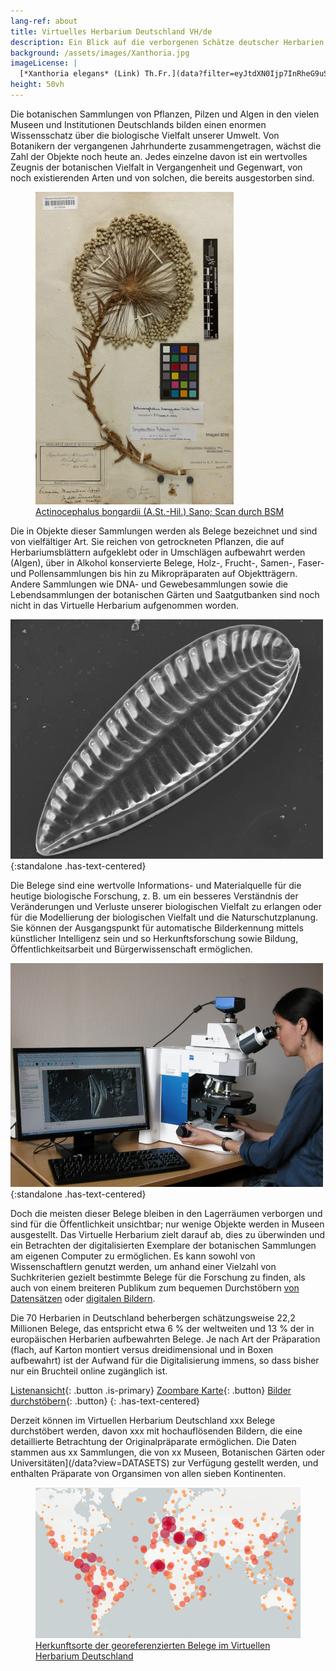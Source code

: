 ```yaml
---
lang-ref: about
title: Virtuelles Herbarium Deutschland VH/de
description: Ein Blick auf die verborgenen Schätze deutscher Herbarien
background: /assets/images/Xanthoria.jpg
imageLicense: |
  [*Xanthoria elegans* (Link) Th.Fr.](data?filter=eyJtdXN0Ijp7InRheG9uS2V5IjpbMjYwOTk2N119fQ&view=TABLE) by [Dr. Robert Lücking, BGBM](https://www.bgbm.org/en/staff/dr-robert-lucking)
height: 50vh
---
```


Die botanischen Sammlungen von Pflanzen, Pilzen und Algen in den vielen Museen und Institutionen Deutschlands bilden einen enormen Wissensschatz über die biologische Vielfalt unserer Umwelt. Von Botanikern der vergangenen Jahrhunderte zusammengetragen, wächst die Zahl der Objekte noch heute an. Jedes einzelne davon ist ein wertvolles Zeugnis der botanischen Vielfalt in Vergangenheit und Gegenwart, von noch existierenden Arten und von solchen, die bereits ausgestorben sind.

<figure class="has-text-centered">
	<a href="/data?entity=2981268752&filter=eyJtdXN0Ijp7InRheG9uS2V5IjpbNTI4NzQyNV19fQ&view=TABLE">
		<img src="../assets/images/Actinocephalus_bongardii.jpg" alt="Herbariumsbeleg von Actinocephalus bongardii" />
		<figcaption>Actinocephalus bongardii (A.St.-Hil.) Sano; Scan durch BSM</figcaption>
	</a>
</figure>
 
Die in Objekte dieser Sammlungen werden als Belege bezeichnet und sind von vielfältiger Art. Sie reichen von getrockneten Pflanzen, die auf Herbariumsblättern aufgeklebt oder in Umschlägen aufbewahrt werden (Algen), über in Alkohol konservierte Belege, Holz-, Frucht-, Samen-, Faser- und Pollensammlungen bis hin zu Mikropräparaten auf Objektträgern. Andere Sammlungen wie DNA- und Gewebesammlungen sowie die Lebendsammlungen der botanischen Gärten und Saatgutbanken sind noch nicht in das Virtuelle Herbarium aufgenommen worden.

![Iconella splendida Ehrenb., Foto FG Diatomeen, BGBM](../assets/images/Iconella_splendida.jpg){:standalone .has-text-centered}

Die Belege sind eine wertvolle Informations- und Materialquelle für die heutige biologische Forschung, z. B. um ein besseres Verständnis der Veränderungen und Verluste unserer biologischen Vielfalt zu erlangen oder für die Modellierung der biologischen Vielfalt und die Naturschutzplanung. Sie können der Ausgangspunkt für automatische Bilderkennung mittels künstlicher Intelligenz sein und so Herkunftsforschung sowie Bildung, Öffentlichkeitsarbeit und Bürgerwissenschaft ermöglichen.

![Forscherin am Rasterelektronenmikroskop, Foto FG Diatomeen, BGBM](../assets/images/Nelida_Abarca.jpg){:standalone .has-text-centered}

Doch die meisten dieser Belege bleiben in den Lagerräumen verborgen und sind für die Öffentlichkeit unsichtbar; nur wenige Objekte werden in Museen ausgestellt. Das Virtuelle Herbarium zielt darauf ab, dies zu überwinden und ein Betrachten der digitalisierten Exemplare der botanischen Sammlungen am eigenen Computer zu ermöglichen. Es kann sowohl von Wissenschaftlern genutzt werden, um anhand einer Vielzahl von Suchkriterien gezielt bestimmte Belege für die Forschung zu finden, als auch von einem breiteren Publikum zum bequemen Durchstöbern [von Datensätzen](/data) oder [digitalen Bildern](/data?view=GALLERY).

Die 70 Herbarien in Deutschland beherbergen schätzungsweise 22,2 Millionen Belege, das entspricht etwa 6 % der weltweiten und 13 % der in europäischen Herbarien aufbewahrten Belege. Je nach Art der Präparation (flach, auf Karton montiert versus dreidimensional und in Boxen aufbewahrt) ist der Aufwand für die Digitalisierung immens, so dass bisher nur ein Bruchteil online zugänglich ist.

[Listenansicht](/data?view=TABLE){: .button .is-primary} [Zoombare Karte](/data?view=MAP){: .button} [Bilder durchstöbern](/data?view=GALLERY){: .button}
{: .has-text-centered}

Derzeit können im Virtuellen Herbarium Deutschland <span data-ajax-url="https://api.gbif.org/v1/occurrence/search?networkKey=3aee7756-565e-4dc5-b22c-f997fbd7105c&limit=0">xxx</span> Belege durchstöbert werden, davon <span data-ajax-url="https://api.gbif.org/v1/occurrence/search?mediaType=StillImage&networkKey=3aee7756-565e-4dc5-b22c-f997fbd7105c&limit=0">xxx</span> mit hochauflösenden Bildern, die eine detaillierte Betrachtung der Originalpräparate ermöglichen. Die Daten stammen aus <span data-ajax-url="https://api.gbif.org/v1/network/3aee7756-565e-4dc5-b22c-f997fbd7105c/constituents?limit=0">xx</span> Sammlungen, die von <span data-ajax-url="https://api.gbif.org/v1/network/3aee7756-565e-4dc5-b22c-f997fbd7105c/organization?limit=0">xx</span> Museen, Botanischen Gärten oder Universitäten](/data?view=DATASETS) zur Verfügung gestellt werden, und enthalten Präparate von Organsimen von allen sieben Kontinenten.

<figure class="has-text-centered">
	<a href="/data?view=MAP">
		<img src="../assets/images/map.png" />
		<figcaption>Herkunftsorte der georeferenzierten Belege im Virtuellen Herbarium Deutschland</figcaption>
	</a>
</figure>
